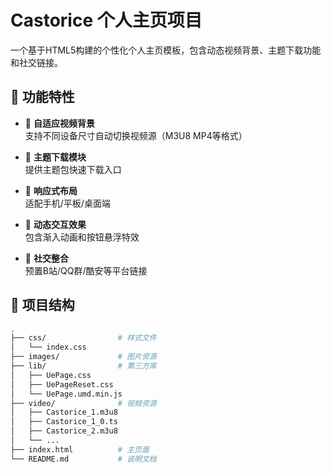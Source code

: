 # Castorice 个人主页项目
一个基于HTML5构建的个性化个人主页模板，包含动态视频背景、主题下载功能和社交链接。

## 🚀 功能特性

- 🎥 **自适应视频背景**  
  支持不同设备尺寸自动切换视频源（M3U8 MP4等格式）
  
- 🎨 **主题下载模块**  
  提供主题包快速下载入口

- 📱 **响应式布局**  
  适配手机/平板/桌面端

- 🌈 **动态交互效果**  
  包含渐入动画和按钮悬浮特效

- 🔗 **社交整合**  
  预置B站/QQ群/酷安等平台链接

## 📂 项目结构

```bash
.
├── css/                # 样式文件
│   └── index.css       
├── images/             # 图片资源
├── lib/                # 第三方库
│   ├── UePage.css
│   ├── UePageReset.css
│   └── UePage.umd.min.js
├── video/              # 视频资源
│   ├── Castorice_1.m3u8
│   ├── Castorice_1_0.ts
│   ├── Castorice_2.m3u8
│   └── ...
├── index.html          # 主页面
└── README.md           # 说明文档
```
